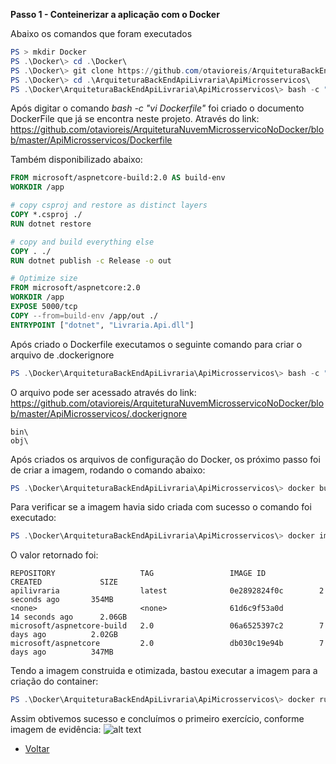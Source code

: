 **Passo 1 - Conteinerizar a aplicação com o Docker**

Abaixo os comandos que foram executados
```powershell
PS > mkdir Docker
PS .\Docker\> cd .\Docker\
PS .\Docker\> git clone https://github.com/otavioreis/ArquiteturaBackEndApiLivraria
PS .\Docker\> cd .\ArquiteturaBackEndApiLivraria\ApiMicrosservicos\
PS .\Docker\ArquiteturaBackEndApiLivraria\ApiMicrosservicos\> bash -c "vi Dockerfile"
```

Após digitar o comando *bash -c "vi Dockerfile"* foi criado o documento DockerFile que já se encontra neste projeto. Através do link: <br/>
https://github.com/otavioreis/ArquiteturaNuvemMicrosservicoNoDocker/blob/master/ApiMicrosservicos/Dockerfile

Também disponibilizado abaixo:
```Dockerfile
FROM microsoft/aspnetcore-build:2.0 AS build-env
WORKDIR /app

# copy csproj and restore as distinct layers
COPY *.csproj ./
RUN dotnet restore

# copy and build everything else
COPY . ./
RUN dotnet publish -c Release -o out

# Optimize size
FROM microsoft/aspnetcore:2.0
WORKDIR /app
EXPOSE 5000/tcp
COPY --from=build-env /app/out ./
ENTRYPOINT ["dotnet", "Livraria.Api.dll"]
```

Após criado o Dockerfile executamos o seguinte comando para criar o arquivo de .dockerignore
```powershell
PS .\Docker\ArquiteturaBackEndApiLivraria\ApiMicrosservicos\> bash -c "vi .dockerignore"
```

O arquivo pode ser acessado através do link: <br />
https://github.com/otavioreis/ArquiteturaNuvemMicrosservicoNoDocker/blob/master/ApiMicrosservicos/.dockerignore

```text
bin\
obj\
```

Após criados os arquivos de configuração do Docker, os próximo passo foi de criar a imagem, rodando o comando abaixo:

```powershell
PS .\Docker\ArquiteturaBackEndApiLivraria\ApiMicrosservicos\> docker build -t apilivraria .
```
Para verificar se a imagem havia sido criada com sucesso o comando foi executado:
```powershell
PS .\Docker\ArquiteturaBackEndApiLivraria\ApiMicrosservicos\> docker images
```
O valor retornado foi:
```text
REPOSITORY                   TAG                 IMAGE ID            CREATED             SIZE
apilivraria                  latest              0e2892824f0c        2 seconds ago       354MB
<none>                       <none>              61d6c9f53a0d        14 seconds ago      2.06GB
microsoft/aspnetcore-build   2.0                 06a6525397c2        7 days ago          2.02GB
microsoft/aspnetcore         2.0                 db030c19e94b        7 days ago          347MB
```

Tendo a imagem construida e otimizada, bastou executar a imagem para a criação do container:
```powershell
PS .\Docker\ArquiteturaBackEndApiLivraria\ApiMicrosservicos\> docker run -d -p 80:5000 --name livrariaserver apilivraria
```
Assim obtivemos sucesso e concluímos o primeiro exercício, conforme imagem de evidência:
![alt text](https://i.snag.gy/nNHStJ.jpg)

* [Voltar](https://github.com/otavioreis/ArquiteturaNuvemMicrosservicoNoDocker)
